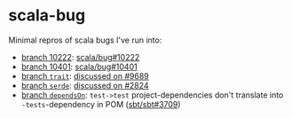 # scala-bug
Minimal repros of scala bugs I've run into:

- [branch 10222](https://github.com/ryan-williams/scalac-bug/tree/10222): [scala/bug#10222](https://github.com/scala/bug/issues/10222)
- [branch 10401](https://github.com/ryan-williams/scalac-bug/tree/10401): [scala/bug#10401](https://github.com/scala/bug/issues/10401)
- [branch `trait`](https://github.com/ryan-williams/scalac-bug/tree/trait): [discussed on #9689](https://github.com/scala/bug/issues/9689#issuecomment-334975302)
- [branch `serde`](https://github.com/ryan-williams/scalac-bug/tree/serde): [discussed on #2824](https://github.com/sbt/sbt/issues/2824#issuecomment-327941556)
- [branch `dependsOn`](https://github.com/ryan-williams/scala-bugs/tree/dependsOn): `test->test` project-dependencies don't translate into `-tests`-dependency in POM ([sbt/sbt#3709](https://github.com/sbt/sbt/issues/3709))
